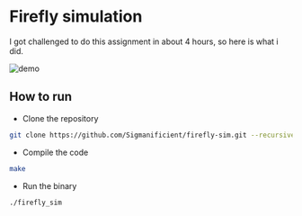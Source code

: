 # Firefly simulation

I got challenged to do this assignment in about 4 hours, so here is what i did.

![demo](demo.gif)

## How to run

- Clone the repository
```sh
git clone https://github.com/Sigmanificient/firefly-sim.git --recursive
```

- Compile the code
```sh
make
```

- Run the binary
```sh
./firefly_sim
```

